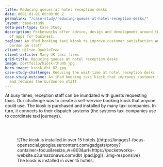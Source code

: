 ```yaml
---
title: Reducing queues at hotel reception desks
date: 0001-01-01 00:00:00 Z
permalink: "/case-study/reducing-queues-at-hotel-reception-desks/"
layout: case-study
meta-post-type: Case Study
description: Pocketworks offer advice, design and development around the implementation
  of apps for business.
tagline: An iPad booking taxi kiosk to improve customer satisfaction and reduce the
  burdon on staff
client: Hilton DoubleTree
client-article: Many UK taxi firms
grid-title: Reducing queues at hotel reception desks
image: portfolio/kiosk-thumb.jpg
hero-image: kiosk_dbt_02.jpg
case-study-challenge: Reducing the wait time at hotel reception desks
case-study-outcome: An iPad booking taxi kiosk that improves customer satisfaction
  and reduces the burdon on staff
---
```


At busy times, reception staff can be inundated with guests requesting taxis. Our challenge was to create a self-service booking kiosk that anyone could use. The kiosk is purchased and installed by many taxi companies. In turn, it connects to their dispatch systems (the systems taxi companies use to coordinate taxi journeys).

<br/><br/>

<figure markdown="1">
![The kiosk is installed in over 15 hotels.](https://images1-focus-opensocial.googleusercontent.com/gadgets/proxy?container=focus&resize_w=800&url=https://pocketworks-website.s3.amazonaws.com/dbt_ipad.jpg){: .img-responsive}
<figcaption>
  The kiosk is installed in over 15 hotels.
</figcaption>
</figure>
